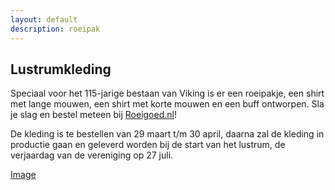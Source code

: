 ```yaml
---
layout: default
description: roeipak
---
```


## Lustrumkleding

Speciaal voor het 115-jarige bestaan van Viking is er een roeipakje, een shirt met lange mouwen, een shirt met korte mouwen en een buff ontworpen.  Sla je slag en bestel meteen bij [Roeigoed.nl](https://www.roeigoed.nl)! 

De kleding is te bestellen van 29 maart t/m 30 april, daarna zal de kleding in productie gaan en geleverd worden bij de start van het lustrum, de verjaardag van de vereniging op 27 juli. 

[Image](https://vikinglustrum.nl/roeipak/pak-viking-website-lustrum.png) 


